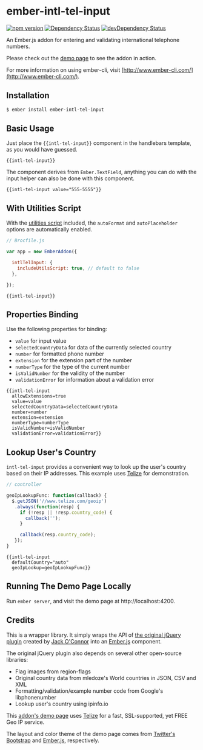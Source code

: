 # ember-intl-tel-input

[![npm version](https://badge.fury.io/js/ember-intl-tel-input.svg)](http://badge.fury.io/js/ember-intl-tel-input)
[![Dependency Status](https://david-dm.org/justin-lau/ember-intl-tel-input.svg)](https://david-dm.org/justin-lau/ember-intl-tel-input)
[![devDependency Status](https://david-dm.org/justin-lau/ember-intl-tel-input/dev-status.svg)](https://david-dm.org/justin-lau/ember-intl-tel-input#info=devDependencies)

An Ember.js addon for entering and validating international telephone numbers.

Please check out the [demo page](http://justin-lau.github.io/ember-intl-tel-input/) to see the addon in action.

For more information on using ember-cli, visit [http://www.ember-cli.com/](http://www.ember-cli.com/).

## Installation

```bash
$ ember install ember-intl-tel-input
```

## Basic Usage

Just place the `{{intl-tel-input}}` component in the handlebars template, as you would have guessed.

```htmlbars
{{intl-tel-input}}
```

The component derives from `Ember.TextField`, anything you can do with the input helper can also be done with this component.

```htmlbars
{{intl-tel-input value="555-5555"}}
```

## With Utilities Script

With the [utilities script](https://github.com/Bluefieldscom/intl-tel-input#utilities-script) included, the `autoFormat` and `autoPlaceholder` options are automatically enabled.

```javascript
// Brocfile.js

var app = new EmberAddon({

  intlTelInput: {
    includeUtilsScript: true, // default to false
  },

});
```

```htmlbars
{{intl-tel-input}}
```

## Properties Binding

Use the following properties for binding:

* `value` for input value
* `selectedCountryData` for data of the currently selected country
* `number` for formatted phone number
* `extension` for the extension part of the number
* `numberType` for the type of the current number
* `isValidNumber` for the validity of the number
* `validationError` for information about a validation error

```htmlbars
{{intl-tel-input
  allowExtensions=true
  value=value
  selectedCountryData=selectedCountryData
  number=number
  extension=extension
  numberType=numberType
  isValidNumber=isValidNumber
  validationError=validationError}}
```

## Lookup User's Country
`intl-tel-input` provides a convenient way to look up the user's country based on their IP addresses. This example uses [Telize](http://www.telize.com/) for demonstration.

```javascript
// controller

geoIpLookupFunc: function(callback) {
  $.getJSON('//www.telize.com/geoip')
   .always(function(resp) {
     if (!resp || !resp.country_code) {
       callback('');
     }

     callback(resp.country_code);
   });
}
```

```htmlbars
{{intl-tel-input
  defaultCountry="auto"
  geoIpLookup=geoIpLookupFunc}}
```

## Running The Demo Page Locally

Run `ember server`, and visit the demo page at http://localhost:4200.

## Credits

This is a wrapper library. It simply wraps the API of [the original jQuery plugin](http://jackocnr.com/intl-tel-input.html) created by [Jack O'Connor](http://jackocnr.com/) into an [Ember.js](http://emberjs.com/) component.

The original jQuery plugin also depends on several other open-source libraries:

* Flag images from region-flags
* Original country data from mledoze's World countries in JSON, CSV and XML
* Formatting/validation/example number code from Google's libphonenumber
* Lookup user's country using ipinfo.io

This [addon's demo page](http://justin-lau.github.io/ember-intl-tel-input/) uses [Telize](http://www.telize.com/) for a fast, SSL-supported, yet FREE Geo IP service.

The layout and color theme of the demo page comes from [Twitter's Bootstrap](http://getbootstrap.com/) and [Ember.js](http://emberjs.com/), respectively.
